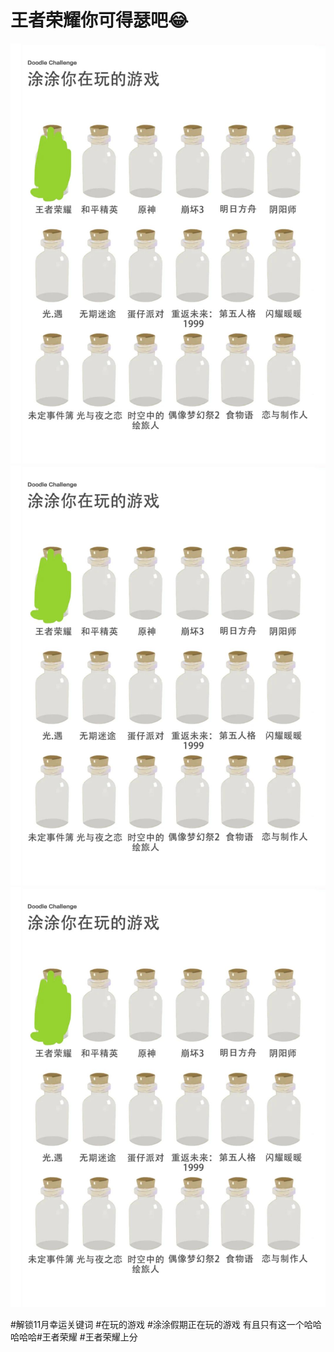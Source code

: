 # 王者荣耀你可得瑟吧😂

![](img/3ff24357-4e6e-4d5f-9109-a845222ab5af.jpg)
![](img/e88200d8-7636-45cf-a9a7-42ceb45f60ba.jpg)
![](img/a7d9861e-cd05-479b-9ec1-aafae2f97147.jpg)

#解锁11月幸运关键词                  #在玩的游戏 #涂涂假期正在玩的游戏
有且只有这一个哈哈哈哈哈#王者荣耀 #王者荣耀上分